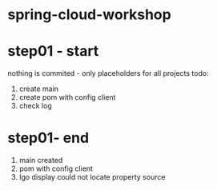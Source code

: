 # spring-cloud-workshop

step01 - start 
==============
nothing is commited - only placeholders for all projects
todo:
1. create main
2. create pom with config client
3. check log   


step01- end
=============
1. main created
2. pom with config client 
3. lgo display could not locate property source   
 
